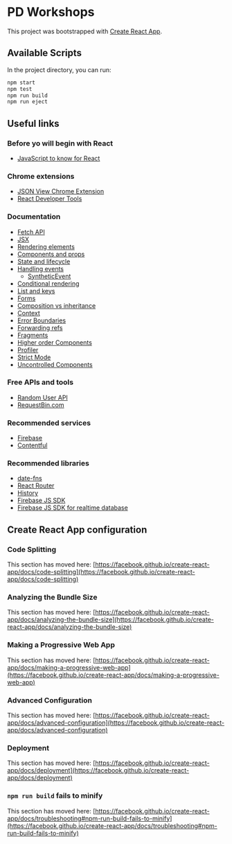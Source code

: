 # PD Workshops

This project was bootstrapped with [Create React App](https://github.com/facebook/create-react-app).

## Available Scripts

In the project directory, you can run:

```bash
npm start
npm test
npm run build
npm run eject
```

## Useful links

### Before yo will begin with React
* [JavaScript to know for React](https://kentcdodds.com/blog/javascript-to-know-for-react)

### Chrome extensions
* [JSON View Chrome Extension](https://chrome.google.com/webstore/detail/jsonview/chklaanhfefbnpoihckbnefhakgolnmc?hl=pl)
* [React Developer Tools](https://chrome.google.com/webstore/detail/react-developer-tools/fmkadmapgofadopljbjfkapdkoienihi)

### Documentation
* [Fetch API](https://developer.mozilla.org/en-US/docs/Web/API/Fetch_API)
* [JSX](https://reactjs.org/docs/introducing-jsx.html)
* [Rendering elements](https://reactjs.org/docs/rendering-elements.html)
* [Components and props](https://reactjs.org/docs/components-and-props.html)
* [State and lifecycle](https://reactjs.org/docs/state-and-lifecycle.html)
* [Handling events](https://reactjs.org/docs/handling-events.html)
  * [SyntheticEvent](https://pl.reactjs.org/docs/events.html)
* [Conditional rendering](https://reactjs.org/docs/conditional-rendering.html)
* [List and keys](https://reactjs.org/docs/lists-and-keys.html)
* [Forms](https://reactjs.org/docs/forms.html)
* [Composition vs inheritance](https://reactjs.org/docs/composition-vs-inheritance.html)
* [Context](https://reactjs.org/docs/context.html)
* [Error Boundaries](https://reactjs.org/docs/error-boundaries.html)
* [Forwarding refs](https://reactjs.org/docs/forwarding-refs.html)
* [Fragments](https://reactjs.org/docs/fragments.html)
* [Higher order Components](https://reactjs.org/docs/higher-order-components.html)
* [Profiler](https://reactjs.org/docs/profiler.html)
* [Strict Mode](https://reactjs.org/docs/strict-mode.html)
* [Uncontrolled Components](https://reactjs.org/docs/uncontrolled-components.html)


### Free APIs and tools
* [Random User API](https://randomuser.me/)
* [RequestBin.com](https://requestbin.com/)

### Recommended services
* [Firebase](http://firebase.google.com/)
* [Contentful](https://www.contentful.com/)

### Recommended libraries
* [date-fns](https://date-fns.org/)
* [React Router](https://reactrouter.com/web/guides/quick-start)
* [History](https://github.com/ReactTraining/history#readme)
* [Firebase JS SDK](https://firebase.google.com/docs/reference/js)
* [Firebase JS SDK for realtime database](https://firebase.google.com/docs/reference/js/firebase.database)

## Create React App configuration

### Code Splitting

This section has moved here: [https://facebook.github.io/create-react-app/docs/code-splitting](https://facebook.github.io/create-react-app/docs/code-splitting)

### Analyzing the Bundle Size

This section has moved here: [https://facebook.github.io/create-react-app/docs/analyzing-the-bundle-size](https://facebook.github.io/create-react-app/docs/analyzing-the-bundle-size)

### Making a Progressive Web App

This section has moved here: [https://facebook.github.io/create-react-app/docs/making-a-progressive-web-app](https://facebook.github.io/create-react-app/docs/making-a-progressive-web-app)

### Advanced Configuration

This section has moved here: [https://facebook.github.io/create-react-app/docs/advanced-configuration](https://facebook.github.io/create-react-app/docs/advanced-configuration)

### Deployment

This section has moved here: [https://facebook.github.io/create-react-app/docs/deployment](https://facebook.github.io/create-react-app/docs/deployment)

### `npm run build` fails to minify

This section has moved here: [https://facebook.github.io/create-react-app/docs/troubleshooting#npm-run-build-fails-to-minify](https://facebook.github.io/create-react-app/docs/troubleshooting#npm-run-build-fails-to-minify)
